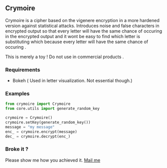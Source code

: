 ## Crymoire

Crymoire is a cipher based on the vigenere encryption
in a more hardened version against statistical attacks.
Introduces noise and false characters in encrypted output
so that every letter will have the same chance of occuring
in the encrypted output and it wont be easy to find which letter
is substituting which because every letter will have the same
chance of occuring .

This is merely a toy ! Do not use in commercial products .

### Requirements

* Bokeh ( Used in letter visualization. Not essential though.)

### Examples

```python
from crymoire import Crymoire
from core.utils import generate_random_key

crymoire = Crymoire()
crymoire.setKey(generate_random_key())
message = "my message"
enc_ = crymoire.encrypt(message)
dec_ = crymoire.decrypt(enc_)
```

### Broke it ?

Please show me how you achieved it. [Mail me](mailto:giannispapcod7@gmail.com)
